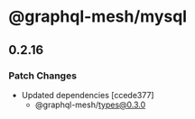 # @graphql-mesh/mysql

## 0.2.16
### Patch Changes

- Updated dependencies [ccede377]
  - @graphql-mesh/types@0.3.0
